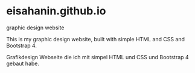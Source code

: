 # eisahanin.github.io
graphic design website

This is my graphic design website, built with simple HTML and CSS and Bootstrap 4.

Grafikdesign Webseite die ich mit simpel HTML und CSS und Bootstrap 4 gebaut habe.
